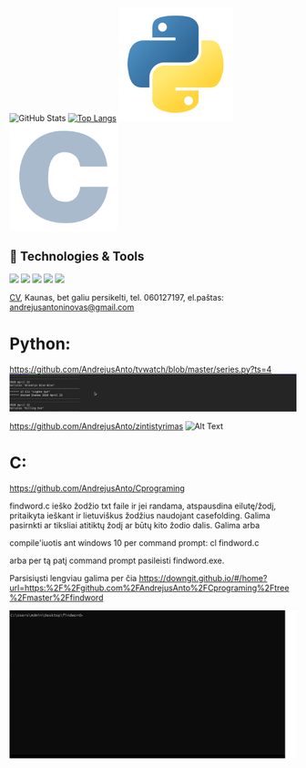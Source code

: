 <img src="https://github-readme-stats.vercel.app/api?username=AndrejusAnto&amp;show_icons=true" alt="GitHub Stats" width="625"> [![Top Langs](https://github-readme-stats.vercel.app/api/top-langs/?username=AndrejusAnto)](https://github.com/AndrejusAnto/github-readme-stats)
<img src="https://raw.githubusercontent.com/github/explore/80688e429a7d4ef2fca1e82350fe8e3517d3494d/topics/python/python.png" width="200" height="200" /><img src="https://raw.githubusercontent.com/github/explore/80688e429a7d4ef2fca1e82350fe8e3517d3494d/topics/c/c.png" width="190" height="190" />

## 🔧 Technologies & Tools
![](https://img.shields.io/badge/OS-Linux-informational?style=flat&logo=linux&logoColor=white&color=2bbc8a)
![](https://img.shields.io/badge/Code-Python-informational?style=flat&logo=python&logoColor=white&color=2bbc8a)
![](https://img.shields.io/badge/Code-C-informational?style=flat&logo=gnu-bash&logoColor=white&color=2bbc8a)
![](https://img.shields.io/badge/Code-Make-informational?style=flat&logo=cmake&logoColor=white&color=2bbc8a)
![](https://img.shields.io/badge/Shell-Bash-informational?style=flat&logo=gnu-bash&logoColor=white&color=2bbc8a)

[CV](https://andrejusanto.github.io), Kaunas, bet galiu persikelti, tel. 060127197, el.paštas: andrejusantoninovas@gmail.com

# Python:

https://github.com/AndrejusAnto/tvwatch/blob/master/series.py?ts=4
![Alt Text](https://github.com/AndrejusAnto/tvwatch/blob/master/demo.gif)

https://github.com/AndrejusAnto/zintistyrimas
![Alt Text](https://github.com/AndrejusAnto/zintistyrimas/blob/master/demo.gif)

# C:

https://github.com/AndrejusAnto/Cprograming

findword.c ieško žodžio txt faile ir jei randama, atspausdina eilutę/žodį, pritaikyta ieškant ir lietuviškus žodžius naudojant casefolding. Galima pasirnkti ar tiksliai 
atitiktų žodį ar būtų kito žodio dalis. Galima arba

compile'iuotis ant windows 10 per command prompt: cl findword.c

arba per tą patį command prompt pasileisti findword.exe.

Parsisiųsti lengviau galima per čia https://downgit.github.io/#/home?url=https:%2F%2Fgithub.com%2FAndrejusAnto%2FCprograming%2Ftree%2Fmaster%2Ffindword

![Alt Text](https://github.com/AndrejusAnto/Cprograming/blob/master/newfindword.gif)
